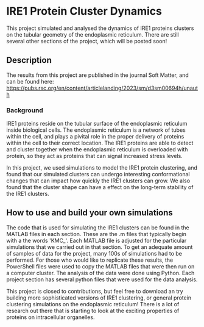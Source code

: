 # IRE1 Protein Cluster Dynamics

This project simulated and analysed the dynamics of IRE1 proteins clusters on the tubular geometry of the endoplasmic reticulum. There are still several other sections of the project, which will be posted soon!

## Description

The results from this project are published in the journal Soft Matter, and can be found here: https://pubs.rsc.org/en/content/articlelanding/2023/sm/d3sm00694h/unauth

### Background

IRE1 proteins reside on the tubular surface of the endoplasmic reticulum inside biological cells. The endoplasmic reticulum is a network of tubes within the cell, and plays a pivital role in the proper delivery of proteins within the cell to their correct location. 
The IRE1 proteins are able to detect and cluster together when the endoplasmic reticulum is overloaded with protein, so they act as proteins that can signal increased stress levels. 

In this project, we used simulations to model the IRE1 protein clustering, and found that our simulated clusters can undergo interesting conformational changes that can impact how quickly the IRE1 clusters can grow. We also found that the cluster shape can have a effect on the long-term stability of the IRE1 clusters.

## How to use and build your own simulations

The code that is used for simulating the IRE1 clusters can be found in the MATLAB files in each section. These are the .m files that typically begin with a the words 'KMC_'. Each MATLAB file is adjusted for the particular simulations that we carried out in that section.
To get an adequate amount of samples of data for the project, many 100s of simulations had to be performed. For those who would like to replicate these results, the PowerShell files were used to copy the MATLAB files that were then run on a computer cluster. 
The analysis of the data were done using Python. Each project section has several python files that were used for the data analysis.

This project is closed to contributions, but feel free to download an try building more sophisticated versions of IRE1 clustering, or general protein clustering simulations on the endoplasmic reticulum!
There is a lot of research out there that is starting to look at the exciting properties of proteins on intracellular organelles.
